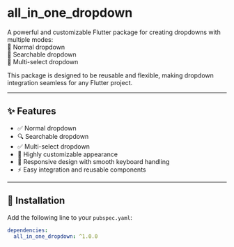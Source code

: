 # all_in_one_dropdown

A powerful and customizable Flutter package for creating dropdowns with multiple modes:  
🔹 Normal dropdown  
🔹 Searchable dropdown  
🔹 Multi-select dropdown

This package is designed to be reusable and flexible, making dropdown integration seamless for any Flutter project.

---

## ✨ Features

- ✅ Normal dropdown
- 🔍 Searchable dropdown
- ✅ Multi-select dropdown
- 🎨 Highly customizable appearance
- 📱 Responsive design with smooth keyboard handling
- ⚡ Easy integration and reusable components

---

## 🚀 Installation

Add the following line to your `pubspec.yaml`:

```yaml
dependencies:
  all_in_one_dropdown: ^1.0.0
